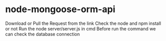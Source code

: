 # node-mongoose-orm-api

Download or Pull the Request from the link
Check the node and npm install or not
Run the node server/server.js in cmd
Before run the command we can check the database connection
